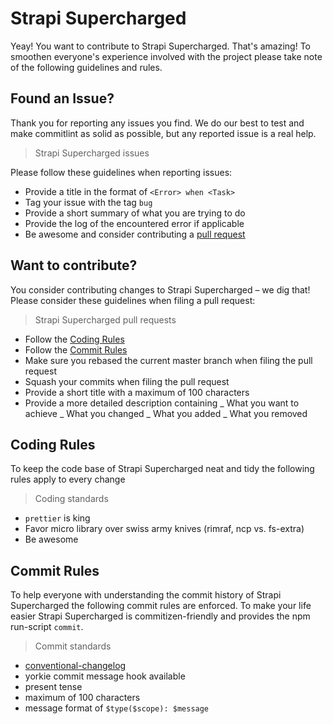 # Strapi Supercharged

Yeay! You want to contribute to Strapi Supercharged. That's amazing!
To smoothen everyone's experience involved with the project please take note of the following guidelines and rules.

## Found an Issue?

Thank you for reporting any issues you find. We do our best to test and make commitlint as solid as possible, but any reported issue is a real help.

> Strapi Supercharged issues

Please follow these guidelines when reporting issues:

- Provide a title in the format of `<Error> when <Task>`
- Tag your issue with the tag `bug`
- Provide a short summary of what you are trying to do
- Provide the log of the encountered error if applicable
- Be awesome and consider contributing a [pull request](#want-to-contribute)

## Want to contribute?

You consider contributing changes to Strapi Supercharged – we dig that!
Please consider these guidelines when filing a pull request:

> Strapi Supercharged pull requests

- Follow the [Coding Rules](#coding-rules)
- Follow the [Commit Rules](#commit-rules)
- Make sure you rebased the current master branch when filing the pull request
- Squash your commits when filing the pull request
- Provide a short title with a maximum of 100 characters
- Provide a more detailed description containing
  _ What you want to achieve
  _ What you changed
  _ What you added
  _ What you removed

## Coding Rules

To keep the code base of Strapi Supercharged neat and tidy the following rules apply to every change

> Coding standards

- `prettier` is king
- Favor micro library over swiss army knives (rimraf, ncp vs. fs-extra)
- Be awesome

## Commit Rules

To help everyone with understanding the commit history of Strapi Supercharged the following commit rules are enforced.
To make your life easier Strapi Supercharged is commitizen-friendly and provides the npm run-script `commit`.

> Commit standards

- [conventional-changelog](https://github.com/conventional-changelog/commitlint/tree/master/%40commitlint/prompt)
- yorkie commit message hook available
- present tense
- maximum of 100 characters
- message format of `$type($scope): $message`

